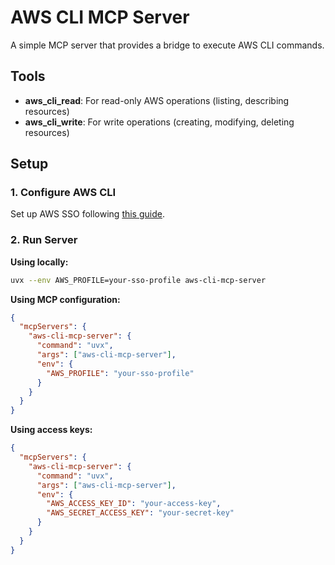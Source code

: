 # AWS CLI MCP Server

A simple MCP server that provides a bridge to execute AWS CLI commands.

## Tools

- **aws_cli_read**: For read-only AWS operations (listing, describing resources)
- **aws_cli_write**: For write operations (creating, modifying, deleting resources)

## Setup

### 1. Configure AWS CLI

Set up AWS SSO following [this guide](https://docs.aws.amazon.com/cli/latest/userguide/cli-configure-sso.html#sso-configure-profile-token-auto-sso).

### 2. Run Server

**Using locally:**
```bash
uvx --env AWS_PROFILE=your-sso-profile aws-cli-mcp-server
```

**Using MCP configuration:**
```json
{
  "mcpServers": {
    "aws-cli-mcp-server": {
      "command": "uvx",
      "args": ["aws-cli-mcp-server"],
      "env": {
        "AWS_PROFILE": "your-sso-profile"
      }
    }
  }
}
```

**Using access keys:**
```json
{
  "mcpServers": {
    "aws-cli-mcp-server": {
      "command": "uvx",
      "args": ["aws-cli-mcp-server"],
      "env": {
        "AWS_ACCESS_KEY_ID": "your-access-key",
        "AWS_SECRET_ACCESS_KEY": "your-secret-key"
      }
    }
  }
}
```